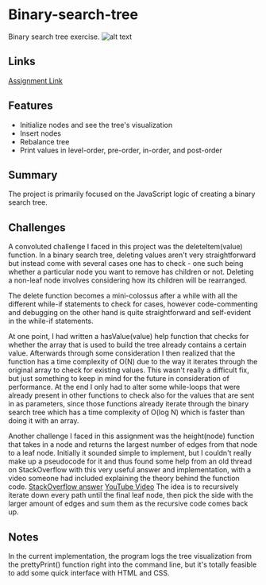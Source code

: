 # Binary-search-tree

Binary search tree exercise.
![alt text](<Code_main.js — odin-binary-search-tree_0924_gbIkE1MR.gif>)

## Links

[Assignment Link](https://www.theodinproject.com/lessons/javascript-binary-search-trees#introduction)

## Features

- Initialize nodes and see the tree's visualization
- Insert nodes
- Rebalance tree
- Print values in level-order, pre-order, in-order, and post-order
<!-- - Designed to mimic the appearance of a shrub -->

## Summary

The project is primarily focused on the JavaScript logic of creating a binary search tree.

## Challenges

A convoluted challenge I faced in this project was the deleteItem(value) function. In a binary search tree, deleting values aren't very straightforward but instead come with several cases one has to check - one such being whether a particular node you want to remove has children or not. Deleting a non-leaf node involves considering how its children will be rearranged.

The delete function becomes a mini-colossus after a while with all the different while-if statements to check for cases, however code-commenting and debugging on the other hand is quite straightforward and self-evident in the while-if statements.

At one point, I had written a hasValue(value) help function that checks for whether the array that is used to build the tree already contains a certain value. Afterwards through some consideration I then realized that the function has a time complexity of O(N) due to the way it iterates through the original array to check for existing values. This wasn't really a difficult fix, but just something to keep in mind for the future in consideration of performance. At the end I only had to alter some while-loops that were already present in other functions to check also for the values that are sent in as parameters, since those functions already iterate through the binary search tree which has a time complexity of O(log N) which is faster than doing it with an array.

Another challenge I faced in this assignment was the height(node) function that takes in a node and returns the largest number of edges from that node to a leaf node. Initially it sounded simple to implement, but I couldn't really make up a pseudocode for it and thus found some help from an old thread on StackOverflow with this very useful answer and implementation, with a video someone had included explaining the theory behind the function code.
[StackOverflow answer](https://stackoverflow.com/a/2597754/27288474)
[YouTube Video](https://youtu.be/AWIJwNf0ZQE)
The idea is to recursively iterate down every path until the final leaf node, then pick the side with the larger amount of edges and sum them as the recursive code comes back up.

## Notes

In the current implementation, the program logs the tree visualization from the prettyPrint() function right into the command line, but it's totally feasible to add some quick interface with HTML and CSS.
